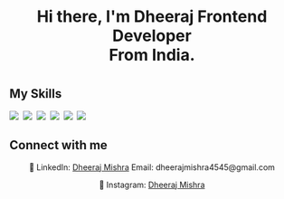 

<h1 align="center">Hi there, I'm Dheeraj Frontend Developer <br> From India.<h1>

## My Skills

<img src="https://img.shields.io/badge/HTML-%23E34F26.svg?logo=html5&logoColor=white"> 
<img src="https://img.shields.io/badge/CSS-1572B6?logo=css3&logoColor=fff"> 
<img src="https://img.shields.io/badge/JavaScript-F7DF1E?logo=javascript&logoColor=000"> 
<img src="https://img.shields.io/badge/Tailwind%20CSS-%2338B2AC.svg?logo=tailwind-css&logoColor=white"> 
<img src="https://img.shields.io/badge/C++-%2300599C.svg?logo=c%2B%2B&logoColor=white"> 
<img src="https://img.shields.io/badge/Java-%23ED8B00.svg?logo=openjdk&logoColor=white"> 


## Connect with me

<p align="center">🔗 LinkedIn: <a href="https://www.linkedin.com/in/dheeraj-mishra-575ab9291/" target="_blank">Dheeraj Mishra</a> Email: dheerajmishra4545@gmail.com</p>
<p align="center">🔗 Instagram: <a href="https://www.instagram.com/i_m_dhiru45/" target="_blank">Dheeraj Mishra</a></p>


